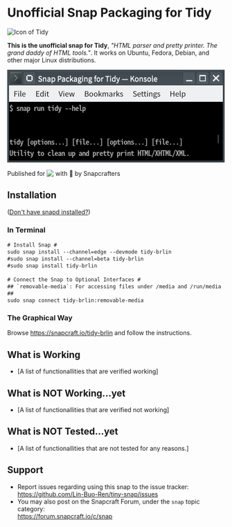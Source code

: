 # Unofficial Snap Packaging for Tidy
![Icon of Tidy](gui/icon.png "Icon of Tidy")

**This is the unofficial snap for Tidy**, *"HTML parser and pretty printer.  The grand daddy of HTML tools."*. It works on Ubuntu, Fedora, Debian, and other major Linux distributions.

<!-- Uncomment and modify this when you are provided a build status badge
[![Build Status Badge of the `tidy` Snap](https://build.snapcraft.io/badge/Lin-Buo-Ren/tidy.svg "Build Status of the `tidy` snap")](https://build.snapcraft.io/user/Lin-Buo-Ren/tidy)
-->

![Screenshot of the Snapped Application](screenshots/tidy-help-heading.png "Screenshot of the Snapped Application")

Published for <img src="http://anything.codes/slack-emoji-for-techies/emoji/tux.png" align="top" width="24" /> with 💝 by Snapcrafters

## Installation
([Don't have snapd installed?](https://snapcraft.io/docs/core/install))

### In Terminal
    # Install Snap #
    sudo snap install --channel=edge --devmode tidy-brlin
    #sudo snap install --channel=beta tidy-brlin
    #sudo snap install tidy-brlin
    
    # Connect the Snap to Optional Interfaces #
    ## `removable-media`: For accessing files under /media and /run/media ##
    sudo snap connect tidy-brlin:removable-media

### The Graphical Way
Browse <https://snapcraft.io/tidy-brlin> and follow the instructions.

## What is Working
* [A list of functionallities that are verified working]

## What is NOT Working...yet 
* [A list of functionallities that are verified not working]

## What is NOT Tested...yet
* [A list of functionallities that are not tested for any reasons.]

## Support
* Report issues regarding using this snap to the issue tracker:  
  <https://github.com/Lin-Buo-Ren/tiny-snap/issues>
* You may also post on the Snapcraft Forum, under the `snap` topic category:  
  <https://forum.snapcraft.io/c/snap>

